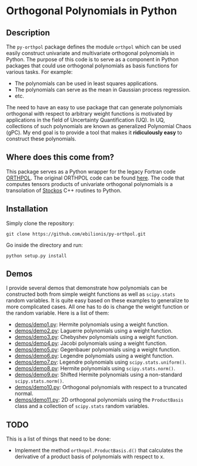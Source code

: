 Orthogonal Polynomials in Python
================================

Description
-----------
The ``py-orthpol`` package defines the module ``orthpol`` which can be used
easily construct univariate and multivariate orthogonal polynomials in Python.
The purpose of this code is to serve as a component in Python packages that
could use orthogonal polynomials as basis functions for various tasks.
For example:
+ The polynomials can be used in least squares applications.
+ The polynomials can serve as the mean in Gaussian process regression.
+ etc.

The need to have an easy to use package that can generate polynomials orthogonal
with respect to arbitrary weight functions is motivated by applications in the
field of Uncertainty Quantification (UQ). In UQ, collections of such polynomials
are known as generalized Polynomial Chaos (gPC). My end goal is to provide a tool
that makes it **ridiculously easy** to construct these polynomials.

Where does this come from?
--------------------------

This package serves as a Python wrapper for the legacy Fortran code
[ORTHPOL](http://dl.acm.org/citation.cfm?id=174605). The original ORTHPOL
code can be found
[here](https://www.cs.purdue.edu/archives/2001/wxg/codes/ORTHPOL).
The code that computes tensors products of univariate orthogonal polynomials
is a transolation of [Stockos](http://trilinos.sandia.gov/packages/stokhos/)
C++ routines to Python.

Installation
------------

Simply clone the repository:

```
git clone https://github.com/ebilionis/py-orthpol.git
```

Go inside the directory and run:

```
python setup.py install
```

Demos
-----

I provide several demos that demonstrate how polynomials can be constructed
both from simple weight functions as well as ``scipy.stats`` random variables.
It is quite easy based on these examples to generalize to more complicated cases.
All one has to do is change the weight function or the random variable.
Here is a list of them:
+ [demos/demo1.py](demos/demo1.py): Hermite polynomials using a weight function.
+ [demos/demo2.py](demos/demo2.py): Laguerre polynomials using a weight function.
+ [demos/demo3.py](demos/demo3.py): Chebyshev polynomials using a weight function.
+ [demos/demo4.py](demos/demo4.py): Jacobi polynomials using a weight function.
+ [demos/demo5.py](demos/demo5.py): Gegenbauer polynomials using a weight function.
+ [demos/demo6.py](demos/demo6.py): Legendre polynomials using a weight function.
+ [demos/demo7.pv](demos/demo7.py): Legendre polynomials using ``scipy.stats.uniform()``.
+ [demos/demo8.pv](demos/demo8.py): Hermite polynomials using ``scipy.stats.norm()``.
+ [demos/demo9.pv](demos/demo9.py): Shifted Hermite polynomials using a non-standard ``scipy.stats.norm()``.
+ [demos/demo10.py](demos/demo10.py): Orthogonal polynomials with respect to a truncated normal.
+ [demos/demo11.py](demos/demo11.py): 2D orthogonal polynomials using the ``ProductBasis`` class and a collection of ``scipy.stats`` random variables.


TODO
----

This is a list of things that need to be done:
+ Implement the method ``orthopol.ProductBasis.d()`` that calculates the
derivative of a product basis of polynomials with respect to x.
